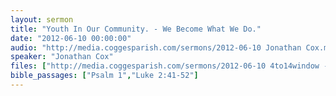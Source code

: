 ```yaml
---
layout: sermon
title: "Youth In Our Community. - We Become What We Do."
date: "2012-06-10 00:00:00"
audio: "http://media.coggesparish.com/sermons/2012-06-10 Jonathan Cox.mp3"
speaker: "Jonathan Cox"
files: ["http://media.coggesparish.com/sermons/2012-06-10 4to14window - It's Time to Wake Up.wmv","http://media.coggesparish.com/sermons/2012-06-10 Youth Ministry Announcements.pdf"]
bible_passages: ["Psalm 1","Luke 2:41-52"]
---
```

